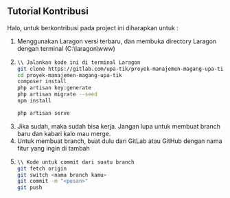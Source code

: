 ## Tutorial Kontribusi

Halo, untuk berkontribusi pada project ini diharapkan untuk :
1. Menggunakan Laragon versi terbaru, dan membuka directory Laragon dengan terminal (C:\laragon\www)
2. ```bash
   \\ Jalankan kode ini di terminal Laragon
   git clone https://gitlab.com/upa-tik/proyek-manajemen-magang-upa-tik
   cd proyek-manajemen-magang-upa-tik
   composer install
   php artisan key:generate
   php artisan migrate --seed
   npm install

   php artisan serve
   ```
3. Jika sudah, maka sudah bisa kerja. Jangan lupa untuk membuat branch baru dan kabari kalo mau merge.
4. Untuk membuat branch, buat dulu dari GitLab atau GitHub dengan nama fitur yang ingin di tambah
5. ```bash
   \\ Kode untuk commit dari suatu branch
   git fetch origin
   git switch <nama branch kamu>
   git commit -m "<pesan>"
   git push
   ```